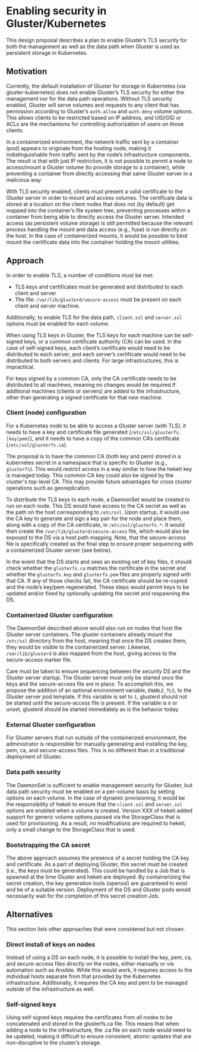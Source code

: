 # Enabling security in Gluster/Kubernetes
This design proposal describes a plan to enable Gluster’s TLS security for both
the management as well as the data path when Gluster is used as persistent
storage in Kubernetes.

## Motivation
Currently, the default installation of Gluster for storage in Kubernetes (via
gluster-kubernetes) does not enable Gluster’s TLS security for either the
management nor for the data path operations. Without TLS security enabled,
Gluster will serve volumes and requests to any client that has permission
according to Gluster’s `auth.allow` and `auth.deny` volume options. This allows
clients to be restricted based on IP address, and UID/GID or ACLs are the
mechanisms for controlling authorization of users on those clients.

In a containerized environment, the network traffic sent by a container (pod)
appears to originate from the hosting node, making it indistinguishable from
traffic sent by the node’s infrastructure components. The result is that with
just IP restriction, it is not possible to permit a node to access/mount a
Gluster volume (to provide storage to a container), while preventing a
container from directly accessing that same Gluster server in a malicious way.

With TLS security enabled, clients must present a valid certificate to the
Gluster server in order to mount and access volumes. The certificate data is
stored at a location on the client nodes that does not (by default) get mapped
into the container’s file system tree, preventing processes within a container
from being able to directly access the Gluster server. Intended access (as
persistent volume storage) is still permitted because the relevant process
handling the mount and data access (e.g., fuse) is run directly on the host. In
the case of containerized mounts, it would be possible to bind mount the
certificate data into the container holding the mount utilities.

## Approach
In order to enable TLS, a number of conditions must be met:
* TLS keys and certificates must be generated and distributed to each client
  and server
* The file: `/var/lib/glusterd/secure-access` must be present on each client
  and server machine.

Additionally, to enable TLS for the data path, `client.ssl` and `server.ssl`
options must be enabled for each volume.

When using TLS keys in Gluster, the TLS keys for each machine can be
self-signed keys, or a common certificate authority (CA) can be used. In the
case of self-signed keys, each client’s certificate would need to be
distributed to each server, and each server’s certificate would need to be
distributed to both servers and clients. For large infrastructures, this is
impractical.

For keys signed by a common CA, only the CA certificate needs to be distributed
to all machines, meaning no changes would be required if additional machines
(clients or servers) are added to the infrastructure, other than generating a
signed certificate for that new machine.

### Client (node) configuration
For a Kubernetes node to be able to access a Gluster server (with TLS), it
needs to have a key and certificate file generated
(`/etc/ssl/glusterfs.[key|pem]`), and it needs to have a copy of the common
CA’s certificate (`/etc/ssl/glusterfs.ca`).

The proposal is to have the common CA (both key and pem) stored in a kubernetes
secret in a namespace that is specific to Gluster (e.g., `glusterfs`). This
would restrict access in a way similar to how the heketi key is managed today.
This common CA key could also be signed by the cluster's top-level CA. This may
provide future advantages for cross cluster operations such as georeplication.

To distribute the TLS keys to each node, a DaemonSet would be created to run on
each node. This DS would have access to the CA secret as well as the path on
the host corresponding to `/etc/ssl`. Upon startup, it would use the CA key to
generate and sign a key pair for the node and place them, along with a copy of
the CA certificate, in `/etc/ssl/glusterfs.*`. It would then create the
`/var/lib/glusterd/secure-access` file, which would also be exposed to the DS
via a host path mapping. Note, that the secure-access file is specifically
created as the final step to ensure proper sequencing with a containerized
Gluster server (see below).

In the event that the DS starts and sees an existing set of key files, it
should check whether the `glusterfs.ca` matches the certificate in the secret
and whether the `glusterfs.key` and `glusterfs.pem` files are properly signed
with that CA. If any of those checks fail, the CA certificate should be
re-copied and the node’s key/pem regenerated. These steps would permit keys to
be updated and/or fixed by optionally updating the secret and respawning the
DS.

### Containerized Gluster configuration
The DaemonSet described above would also run on nodes that host the Gluster
server containers. The gluster containers already mount the `/etc/ssl`
directory from the host, meaning that once the DS creates them, they would be
visible to the containerized server. Likewise, `/var/lib/glusterd` is also
mapped from the host, giving access to the secure-access marker file.

Care must be taken to ensure sequencing between the security DS and the Gluster
server startup. The Gluster server must only be started once the keys and the
secure-access file are in place. To accomplish this, we propose the addition of
an optional environment variable, `ENABLE_TLS`, to the Gluster server pod
template. If this variable is set to `1`, glusterd should not be started until
the secure-access file is present. If the variable is `0` or unset, glusterd
should be started immediately as is the behavior today.

### External Gluster configuration
For Gluster servers that run outside of the containerized environment, the
administrator is responsible for manually generating and installing the key,
pem, ca, and secure-access files. This is no different than in a traditional
deployment of Gluster.

### Data path security
The DaemonSet is sufficient to enable management security for Gluster, but data
path security must be enabled on a per-volume basis by setting options on each
volume. In the case of dynamic provisioning, it would be the responsibility of
heketi to ensure that the `client.ssl` and `server.ssl` options are enabled
when a volume is created. Version XXX of heketi added support for generic
volume options passed via the StorageClass that is used for provisioning. As a
result, no modifications are required to heketi, only a small change to the
StorageClass that is used.

### Bootstrapping the CA secret
The above approach assumes the presence of a secret holding the CA key and
certificate. As a part of deploying Gluster, this secret must be created (i.e.,
the keys must be generated). This could be handled by a Job that is spawned at
the time Gluster and heketi are deployed. By containerizing the secret
creation, the key generation tools (openssl) are guaranteed to exist and be of
a suitable version. Deployment of the DS and Gluster pods would necessarily
wait for the completion of this secret creation Job.

## Alternatives
This section lists other approaches that were considered but not chosen.

### Direct install of keys on nodes
Instead of using a DS on each node, it is possible to install the key, pem, ca,
and secure-access files directly on the nodes, either manually or via
automation such as Ansible. While this would work, it requires access to the
individual hosts separate from that provided by the Kubernetes infrastructure.
Additionally, it requires the CA key and pem to be managed outside of the
infrastructure as well.

### Self-signed keys
Using self-signed keys requires the certificates from all nodes to be
concatenated and stored in the glusterfs.ca file. This means that when adding a
node to the infrastructure, the .ca file on each node would need to be updated,
making it difficult to ensure consistent, atomic updates that are
non-disruptive to the cluster’s storage.
